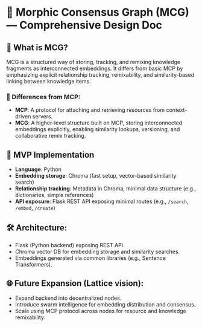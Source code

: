 # 🧠 Morphic Consensus Graph (MCG) — Comprehensive Design Doc

## 🌟 What is MCG?
MCG is a structured way of storing, tracking, and remixing knowledge fragments as interconnected embeddings. It differs from basic MCP by emphasizing explicit relationship tracking, remixability, and similarity-based linking between knowledge items.

### 🔑 Differences from MCP:
- **MCP**: A protocol for attaching and retrieving resources from context-driven servers.
- **MCG**: A higher-level structure built on MCP, storing interconnected embeddings explicitly, enabling similarity lookups, versioning, and collaborative remix tracking.

## 🔧 MVP Implementation
- **Language**: Python
- **Embedding storage**: Chroma (fast setup, vector-based similarity search)
- **Relationship tracking**: Metadata in Chroma, minimal data structure (e.g., dictionaries, simple references)
- **API exposure**: Flask REST API exposing minimal routes (e.g., `/search`, `/embed`, `/create`)

## 🛠️ Architecture:
- Flask (Python backend) exposing REST API.
- Chroma vector DB for embedding storage and similarity searches.
- Embeddings generated via common libraries (e.g., Sentence Transformers).

## 🌐 Future Expansion (Lattice vision):
- Expand backend into decentralized nodes.
- Introduce swarm intelligence for embedding distribution and consensus.
- Scale using MCP protocol across nodes for resource and knowledge remixability.
